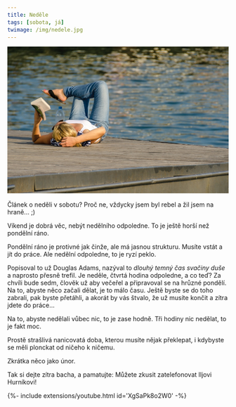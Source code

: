 ```yaml
---
title: Neděle
tags: [sobota, já]
twimage: /img/nedele.jpg
---
```


![cover](/img/nedele.jpg)

Článek o neděli v sobotu? Proč ne, vždycky jsem byl rebel a žil jsem na hraně... ;)

Víkend je dobrá věc, nebýt nedělního odpoledne. To je ještě horší než pondělní ráno.

Pondělní ráno je protivné jak činže, ale má jasnou strukturu. Musíte vstát a jít do práce. Ale nedělní odpoledne, to je ryzí peklo.

Popisoval to už Douglas Adams, nazýval to _dlouhý temný čas svačiny duše_ a naprosto přesně trefil. Je neděle, čtvrtá hodina odpoledne, a co teď? Za chvíli bude sedm, člověk už aby večeřel a připravoval se na hrůzné pondělí. Na to, abyste něco začali dělat, je to málo času. Ještě byste se do toho zabrali, pak byste přetáhli, a akorát by vás štvalo, že už musíte končit a zítra jdete do práce...

Na to, abyste nedělali vůbec nic, to je zase hodně. Tři hodiny nic nedělat, to je fakt moc.

Prostě strašlivá nanicovatá doba, kterou musíte nějak překlepat, i kdybyste se měli plonckat od ničeho k ničemu. 

Zkrátka něco jako únor.

Tak si dejte zítra bacha, a pamatujte: Můžete zkusit zatelefonovat Iljovi Hurníkovi!

<div>{%- include extensions/youtube.html id='XgSaPk8o2W0' -%}</div>
